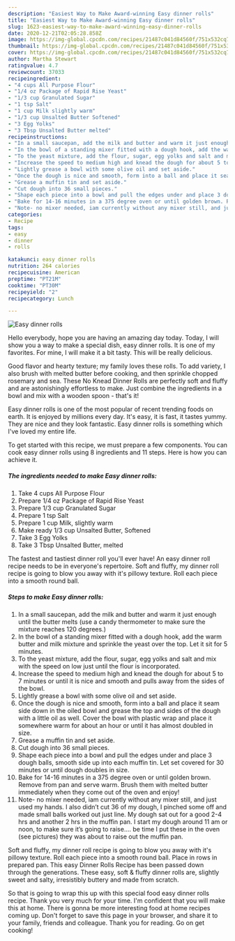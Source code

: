 ```yaml
---
description: "Easiest Way to Make Award-winning Easy dinner rolls"
title: "Easiest Way to Make Award-winning Easy dinner rolls"
slug: 1623-easiest-way-to-make-award-winning-easy-dinner-rolls
date: 2020-12-21T02:05:28.858Z
image: https://img-global.cpcdn.com/recipes/21487c041d84560f/751x532cq70/easy-dinner-rolls-recipe-main-photo.jpg
thumbnail: https://img-global.cpcdn.com/recipes/21487c041d84560f/751x532cq70/easy-dinner-rolls-recipe-main-photo.jpg
cover: https://img-global.cpcdn.com/recipes/21487c041d84560f/751x532cq70/easy-dinner-rolls-recipe-main-photo.jpg
author: Martha Stewart
ratingvalue: 4.7
reviewcount: 37033
recipeingredient:
- "4 cups All Purpose Flour"
- "1/4 oz Package of Rapid Rise Yeast"
- "1/3 cup Granulated Sugar"
- "1 tsp Salt"
- "1 cup Milk slightly warm"
- "1/3 cup Unsalted Butter Softened"
- "3 Egg Yolks"
- "3 Tbsp Unsalted Butter melted"
recipeinstructions:
- "In a small saucepan, add the milk and butter and warm it just enough until the butter melts (use a candy thermometer to make sure the mixture reaches 120 degrees.)"
- "In the bowl of a standing mixer fitted with a dough hook, add the warm butter and milk mixture and sprinkle the yeast over the top. Let it sit for 5 minutes."
- "To the yeast mixture, add the flour, sugar, egg yolks and salt and mix with the speed on low just until the flour is incorporated."
- "Increase the speed to medium high and knead the dough for about 5 to 7 minutes or until it is nice and smooth and pulls away from the sides of the bowl."
- "Lightly grease a bowl with some olive oil and set aside."
- "Once the dough is nice and smooth, form into a ball and place it seam side down in the oiled bowl and grease the top and sides of the dough with a little oil as well. Cover the bowl with plastic wrap and place it somewhere warm for about an hour or until it has almost doubled in size."
- "Grease a muffin tin and set aside."
- "Cut dough into 36 small pieces."
- "Shape each piece into a bowl and pull the edges under and place 3 dough balls, smooth side up into each muffin tin. Let set covered for 30 minutes or until dough doubles in size."
- "Bake for 14-16 minutes in a 375 degree oven or until golden brown. Remove from pan and serve warm. Brush them with melted butter immediately when they come out of the oven and enjoy!"
- "Note- no mixer needed, iam currently without any mixer still, and just used my hands. I also didn’t cut 36 of my dough, I pinched some off and made small balls worked out just line. My dough sat out for a good 2-4 hrs and another 2 hrs in the muffin pan. I start my dough around 11 am or noon, to make sure it’s going to raise.... be time I put these in the oven (see pictures) they was about to raise out the muffin pan."
categories:
- Recipe
tags:
- easy
- dinner
- rolls

katakunci: easy dinner rolls 
nutrition: 264 calories
recipecuisine: American
preptime: "PT21M"
cooktime: "PT30M"
recipeyield: "2"
recipecategory: Lunch

---
```



![Easy dinner rolls](https://img-global.cpcdn.com/recipes/21487c041d84560f/751x532cq70/easy-dinner-rolls-recipe-main-photo.jpg)

Hello everybody, hope you are having an amazing day today. Today, I will show you a way to make a special dish, easy dinner rolls. It is one of my favorites. For mine, I will make it a bit tasty. This will be really delicious.

Good flavor and hearty texture; my family loves these rolls. To add variety, I also brush with melted butter before cooking, and then sprinkle chopped rosemary and sea. These No Knead Dinner Rolls are perfectly soft and fluffy and are astonishingly effortless to make. Just combine the ingredients in a bowl and mix with a wooden spoon - that&#39;s it!

Easy dinner rolls is one of the most popular of recent trending foods on earth. It is enjoyed by millions every day. It's easy, it is fast, it tastes yummy. They are nice and they look fantastic. Easy dinner rolls is something which I've loved my entire life.


To get started with this recipe, we must prepare a few components. You can cook easy dinner rolls using 8 ingredients and 11 steps. Here is how you can achieve it.

<!--inarticleads1-->

##### The ingredients needed to make Easy dinner rolls:

1. Take 4 cups All Purpose Flour
1. Prepare 1/4 oz Package of Rapid Rise Yeast
1. Prepare 1/3 cup Granulated Sugar
1. Prepare 1 tsp Salt
1. Prepare 1 cup Milk, slightly warm
1. Make ready 1/3 cup Unsalted Butter, Softened
1. Take 3 Egg Yolks
1. Take 3 Tbsp Unsalted Butter, melted


The fastest and tastiest dinner roll you&#39;ll ever have! An easy dinner roll recipe needs to be in everyone&#39;s repertoire. Soft and fluffy, my dinner roll recipe is going to blow you away with it&#39;s pillowy texture. Roll each piece into a smooth round ball. 

<!--inarticleads2-->

##### Steps to make Easy dinner rolls:

1. In a small saucepan, add the milk and butter and warm it just enough until the butter melts (use a candy thermometer to make sure the mixture reaches 120 degrees.)
1. In the bowl of a standing mixer fitted with a dough hook, add the warm butter and milk mixture and sprinkle the yeast over the top. Let it sit for 5 minutes.
1. To the yeast mixture, add the flour, sugar, egg yolks and salt and mix with the speed on low just until the flour is incorporated.
1. Increase the speed to medium high and knead the dough for about 5 to 7 minutes or until it is nice and smooth and pulls away from the sides of the bowl.
1. Lightly grease a bowl with some olive oil and set aside.
1. Once the dough is nice and smooth, form into a ball and place it seam side down in the oiled bowl and grease the top and sides of the dough with a little oil as well. Cover the bowl with plastic wrap and place it somewhere warm for about an hour or until it has almost doubled in size.
1. Grease a muffin tin and set aside.
1. Cut dough into 36 small pieces.
1. Shape each piece into a bowl and pull the edges under and place 3 dough balls, smooth side up into each muffin tin. Let set covered for 30 minutes or until dough doubles in size.
1. Bake for 14-16 minutes in a 375 degree oven or until golden brown. Remove from pan and serve warm. Brush them with melted butter immediately when they come out of the oven and enjoy!
1. Note- no mixer needed, iam currently without any mixer still, and just used my hands. I also didn’t cut 36 of my dough, I pinched some off and made small balls worked out just line. My dough sat out for a good 2-4 hrs and another 2 hrs in the muffin pan. I start my dough around 11 am or noon, to make sure it’s going to raise.... be time I put these in the oven (see pictures) they was about to raise out the muffin pan.


Soft and fluffy, my dinner roll recipe is going to blow you away with it&#39;s pillowy texture. Roll each piece into a smooth round ball. Place in rows in prepared pan. This easy Dinner Rolls Recipe has been passed down through the generations. These easy, soft &amp; fluffy dinner rolls are, slightly sweet and salty, irresistibly buttery and made from scratch. 

So that is going to wrap this up with this special food easy dinner rolls recipe. Thank you very much for your time. I'm confident that you will make this at home. There is gonna be more interesting food at home recipes coming up. Don't forget to save this page in your browser, and share it to your family, friends and colleague. Thank you for reading. Go on get cooking!
